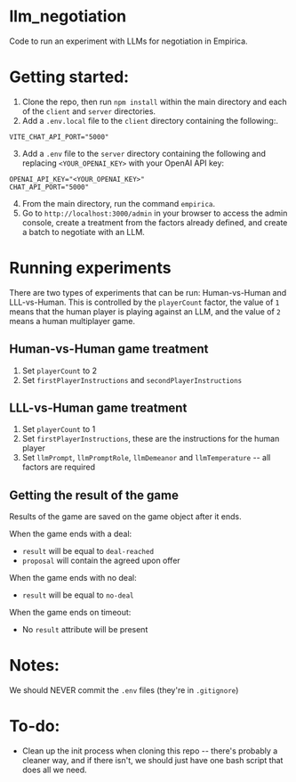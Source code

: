 # llm_negotiation
Code to run an experiment with LLMs for negotiation in Empirica. 

# Getting started:
1. Clone the repo, then run `npm install` within the main directory and each of the `client` and `server` directories. 
2. Add a `.env.local` file to the `client` directory containing the following:.
```
VITE_CHAT_API_PORT="5000"
```
3. Add a `.env` file to the `server` directory containing the following and replacing `<YOUR_OPENAI_KEY>` with your OpenAI API key:
```
OPENAI_API_KEY="<YOUR_OPENAI_KEY>"
CHAT_API_PORT="5000"
```
4. From the main directory, run the command `empirica`. 
5. Go to `http://localhost:3000/admin` in your browser to access the admin console, create a treatment from the factors already defined, and create a batch to negotiate with an LLM. 

# Running experiments

There are two types of experiments that can be run: Human-vs-Human and LLL-vs-Human. This is controlled by the `playerCount` factor, the value of `1` means that the human player is playing against an LLM, and the value of `2` means a human multiplayer game.

## Human-vs-Human game treatment
1. Set `playerCount` to 2
2. Set `firstPlayerInstructions` and `secondPlayerInstructions`

## LLL-vs-Human game treatment
1. Set `playerCount` to 1
2. Set `firstPlayerInstructions`, these are the instructions for the human player
3. Set `llmPrompt`, `llmPromptRole`, `llmDemeanor` and `llmTemperature` -- all factors are required

## Getting the result of the game
Results of the game are saved on the game object after it ends.

When the game ends with a deal:
* `result` will be equal to `deal-reached`
* `proposal` will contain the agreed upon offer

When the game ends with no deal:
* `result` will be equal to `no-deal`

When the game ends on timeout:
* No `result` attribute will be present

# Notes:
We should NEVER commit the `.env` files (they're in `.gitignore`)

# To-do: 
* Clean up the init process when cloning this repo -- there's probably a cleaner way, and if there isn't, we should just have one bash script that does all we need. 